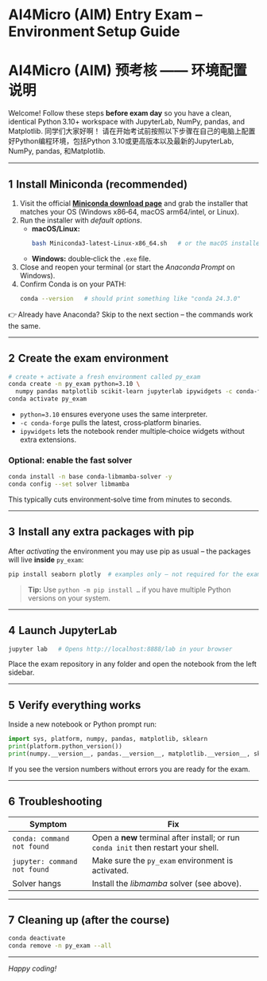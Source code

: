 # AI4Micro (AIM) Entry Exam – Environment Setup Guide
# AI4Micro (AIM) 预考核 —— 环境配置说明

Welcome!  Follow these steps **before exam day** so you have a clean, identical Python 3.10+ workspace with JupyterLab, NumPy, pandas, and Matplotlib.
同学们大家好啊！ 请在开始考试前按照以下步骤在自己的电脑上配置好Python编程环境，包括Python 3.10或更高版本以及最新的JupyterLab, NumPy, pandas, 和Matplotlib.

---

## 1  Install Miniconda (recommended)

1. Visit the official [**Miniconda download page**](https://docs.conda.io/en/latest/miniconda.html) and grab the installer that matches your OS (Windows x86‑64, macOS arm64/intel, or Linux).
2. Run the installer with *default options*.
   - **macOS/Linux:**
     ```bash
     bash Miniconda3-latest-Linux-x86_64.sh   # or the macOS installer
     ```
   - **Windows:** double‑click the `.exe` file.
3. Close and reopen your terminal (or start the *Anaconda Prompt* on Windows).
4. Confirm Conda is on your PATH:
   ```bash
   conda --version   # should print something like "conda 24.3.0"
   ```

👉 Already have Anaconda?  Skip to the next section – the commands work the same.

---

## 2  Create the exam environment

```bash
# create + activate a fresh environment called py_exam
conda create -n py_exam python=3.10 \
  numpy pandas matplotlib scikit-learn jupyterlab ipywidgets -c conda-forge -y
conda activate py_exam
```

- `python=3.10` ensures everyone uses the same interpreter.
- `-c conda-forge` pulls the latest, cross‑platform binaries.
- `ipywidgets` lets the notebook render multiple‑choice widgets without extra extensions.

### Optional: enable the fast solver

```bash
conda install -n base conda-libmamba-solver -y
conda config --set solver libmamba
```

This typically cuts environment‑solve time from minutes to seconds.

---

## 3  Install any extra packages with **pip**

After *activating* the environment you may use pip as usual – the packages will live **inside** `py_exam`:

```bash
pip install seaborn plotly  # examples only – not required for the exam
```

> **Tip:** Use `python -m pip install …` if you have multiple Python versions on your system.

---

## 4  Launch JupyterLab

```bash
jupyter lab   # Opens http://localhost:8888/lab in your browser
```

Place the exam repository in any folder and open the notebook from the left sidebar.

---

## 5  Verify everything works

Inside a new notebook or Python prompt run:

```python
import sys, platform, numpy, pandas, matplotlib, sklearn
print(platform.python_version())
print(numpy.__version__, pandas.__version__, matplotlib.__version__, sklearn.__version__)
```

If you see the version numbers without errors you are ready for the exam.

---

## 6  Troubleshooting

| Symptom                      | Fix                                                                                 |
| ---------------------------- | ----------------------------------------------------------------------------------- |
| `conda: command not found`   | Open a **new** terminal after install; or run `conda init` then restart your shell. |
| `jupyter: command not found` | Make sure the `py_exam` environment is activated.                                   |
| Solver hangs                 | Install the *libmamba* solver (see above).                                          |

---

## 7  Cleaning up (after the course)

```bash
conda deactivate
conda remove -n py_exam --all
```

---

*Happy coding!*

